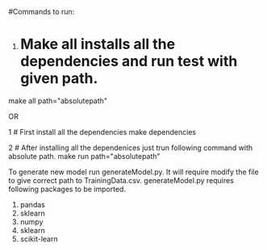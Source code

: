 #Commands to run:
1. #			Make all installs all the dependencies and run test with given path.
make all path="absolutepath"


OR 

1 #			First install all the dependencies
make dependencies

2 #			After installing all the dependenices just trun following command with absolute path.
make run path="absolutepath"

To generate new model run generateModel.py. It will require modify the file to give correct path to TrainingData.csv.
generateModel.py requires following packages to be imported.
1. pandas
2. sklearn
3. numpy
4. sklearn
5. scikit-learn

